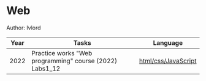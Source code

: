# Web
Author: Ivlord

Year | Tasks | Language
-- | -- | -- 
2022 | Practice works "Web programming" course (2022) Labs1_12 | [html/css/JavaScript](https://ivlord.github.io/Web/Labs1_12/index.html)
